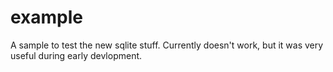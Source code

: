 # example

A sample to test the new sqlite stuff. Currently doesn't work, but it was very useful during early devlopment.